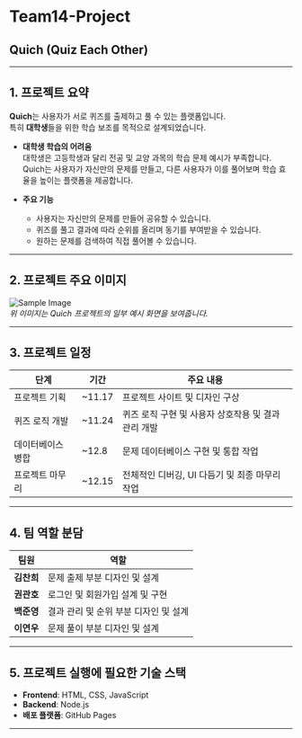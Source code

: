 # **Team14-Project**
## **Quich (Quiz Each Other)**

---

## **1. 프로젝트 요약**
**Quich**는 사용자가 서로 퀴즈를 출제하고 풀 수 있는 플랫폼입니다.  
특히 **대학생**들을 위한 학습 보조를 목적으로 설계되었습니다.

- **대학생 학습의 어려움**  
  대학생은 고등학생과 달리 전공 및 교양 과목의 학습 문제 예시가 부족합니다.  
  Quich는 사용자가 자신만의 문제를 만들고, 다른 사용자가 이를 풀어보며 학습 효율을 높이는 플랫폼을 제공합니다.

- **주요 기능**  
  - 사용자는 자신만의 문제를 만들어 공유할 수 있습니다.  
  - 퀴즈를 풀고 결과에 따라 순위를 올리며 동기를 부여받을 수 있습니다.  
  - 원하는 문제를 검색하여 직접 풀어볼 수 있습니다.

---

## **2. 프로젝트 주요 이미지**
![Sample Image](./images/sample.jpg)  
*위 이미지는 Quich 프로젝트의 일부 예시 화면을 보여줍니다.*

---

## **3. 프로젝트 일정**
| **단계**               | **기간**      | **주요 내용**                                              |
|------------------------|---------------|-----------------------------------------------------------|
| 프로젝트 기획          | ~11.17        | 프로젝트 사이트 및 디자인 구상                            |
| 퀴즈 로직 개발        | ~11.24        | 퀴즈 로직 구현 및 사용자 상호작용 및 결과 관리 개발       |
| 데이터베이스 병합     | ~12.8         | 문제 데이터베이스 구현 및 통합 작업                       |
| 프로젝트 마무리        | ~12.15        | 전체적인 디버깅, UI 다듬기 및 최종 마무리 작업            |

---

## **4. 팀 역할 분담**
| **팀원**      | **역할**                                  |
|---------------|-------------------------------------------|
| **김찬희**    | 문제 출제 부분 디자인 및 설계                   |
| **권관호**    | 로그인 및 회원가입 설계 및 구현             |
| **백준영**    | 결과 관리 및 순위 부분 디자인 및 설계                     |
| **이연우**    | 문제 풀이 부분 디자인 및 설계                 |

---

## **5. 프로젝트 실행에 필요한 기술 스택**
- **Frontend**: HTML, CSS, JavaScript  
- **Backend**: Node.js  
- **배포 플랫폼**: GitHub Pages  

---
